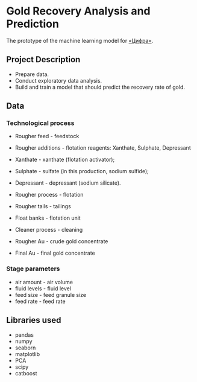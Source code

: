 # Gold Recovery Analysis and Prediction

The prototype of the machine learning model for [«Цифра»](https://www.zyfra.com/ru/).

## Project Description
* Prepare data.
* Conduct exploratory data analysis.
* Build and train a model that should predict the recovery rate of gold.

## Data

### Technological process

* Rougher feed - feedstock
* Rougher additions - flotation reagents: Xanthate, Sulphate, Depressant
* Xanthate - xanthate (flotation activator);
* Sulphate - sulfate (in this production, sodium sulfide);
* Depressant - depressant (sodium silicate).
* Rougher process - flotation

* Rougher tails - tailings
* Float banks - flotation unit
* Cleaner process - cleaning
* Rougher Au - crude gold concentrate
* Final Au - final gold concentrate

### Stage parameters

* air amount - air volume
* fluid levels - fluid level
* feed size - feed granule size
* feed rate - feed rate

## Libraries used
- pandas
- numpy
- seaborn
- matplotlib
- PCA
- scipy
- catboost
